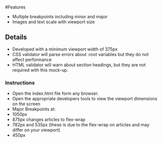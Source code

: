 #Features

- Multiple breakpoints including minor and major
- Images and text scale with viewport size


## Details
- Developed with a minimum viewport width of 375px
- CSS validator will parse errors about :root variables but they do not affect performance
- HTML validator will warn about section headings, but they are not required with this mock-up.

### Instructions
- Open the index.html file form any browser.
- Open the appropriate developers tools to view the viewport dimensions on the screen
- Major Breakpoints at:
 - 1050px
 - 875px changes articles to flex-wrap
 - 782px and 535px (these is due to the flex-wrap on articles and may differ on your viewport)
 - 450px